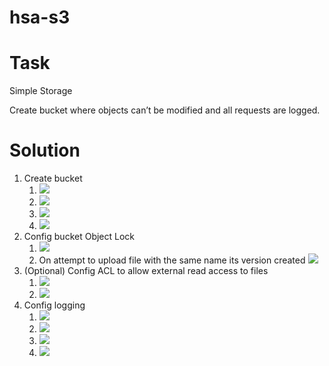 # hsa-s3

# Task
Simple Storage

Create bucket where objects can’t be modified and all requests are logged.

# Solution

1. Create bucket
   1. ![](./proofs/create_bucket_1.png)
   2. ![](./proofs/create_bucket_2.png)
   3. ![](./proofs/create_bucket_3.png)
   4. ![](./proofs/bucket_created_1.png)
2. Config bucket Object Lock
   1. ![](./proofs/object_lock_1.png)
   2. On attempt to upload file with the same name its version created ![](./proofs/versioned_file.png)
3. (Optional) Config ACL to allow external read access to files
   1. ![](./proofs/acl_enabled.png)
   2. ![](./proofs/saved_objects_accessible_1.png)
4. Config logging
   1. ![](./proofs/logging_config.png)
   2. ![](./proofs/logs_bucket_created.png)
   3. ![](./proofs/logs_arrived.png)
   4. ![](./proofs/log_contents.png)